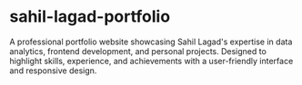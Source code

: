 # sahil-lagad-portfolio
A professional portfolio website showcasing Sahil Lagad's expertise in data analytics, frontend development, and personal projects. Designed to highlight skills, experience, and achievements with a user-friendly interface and responsive design.
